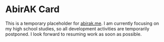 # AbirAK Card
This is a temporary placeholder for [abirak.me](https://abirak.me/). I am currently focusing on my high school studies, so all development activities are temporarily postponed. I look forward to resuming work as soon as possible.